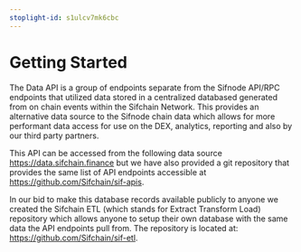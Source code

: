 ```yaml
---
stoplight-id: s1ulcv7mk6cbc
---
```


# Getting Started

The Data API is a group of endpoints separate from the Sifnode API/RPC endpoints that utilized data stored in a centralized databased generated from on chain events within the Sifchain Network. This provides an alternative data source to the Sifnode chain data which allows for more performant data access for use on the DEX, analytics, reporting and also by our third party partners.

This API can be accessed from the following data source https://data.sifchain.finance but we have also provided a git repository that provides the same list of API endpoints accessible at https://github.com/Sifchain/sif-apis.

In our bid to make this database records available publicly to anyone we created the Sifchain ETL (which stands for Extract Transform Load) repository which allows anyone to setup their own database with the same data the API endpoints pull from. The repository is located at: https://github.com/Sifchain/sif-etl.